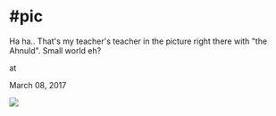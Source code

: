 # #pic



Ha ha.. That's my teacher's teacher in the picture right there with "the Ahnuld". Small world eh?







at

March 08, 2017















![](Screenshot%2Bfrom%2B2017-03-08%2B09-41-50.png)
